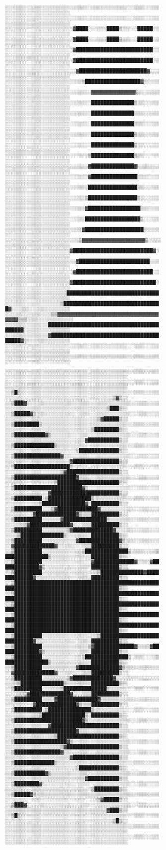 ░░░░░░░░░░░░░░░░░░░░░░░░░░░░░░░░░░░░░░░░░░░░░░░░░░░░░░░░░░░░░░░░░░░░░░░
░░░░░░░░░░░░░░░░░░░░░░░░░░░░░░░░░░░░░░░░░░░░░░░░░░░░░░░░░░░░░░░░░░░░░░░
░░░░░░░░░░░░░░░░░░░░░░▓████░░░░░░████▒░░░░░█████░░░░░░░░░░░░░░░░░░░░░░░
░░░░░░░░░░░░░░░░░░░░░░▓████░░░░░░████▒░░░░░█████░░░░░░░░░░░░░░░░░░░░░░░
░░░░░░░░░░░░░░░░░░░░░░▓█████████████████████████░░░░░░░░░░░░░░░░░░░░░░░
░░░░░░░░░░░░░░░░░░░░░░▓█████████████████████████░░░░░░░░░░░░░░░░░░░░░░░
░░░░░░░░░░░░░░░░░░░░░░░▓██████████████████████▓░░░░░░░░░░░░░░░░░░░░░░░░
░░░░░░░░░░░░░░░░░░░░░░░░░▒██████████████████▓░░░░░░░░░░░░░░░░░░░░░░░░░░
░░░░░░░░░░░░░░░░░░░░░░░░░░░░▓▓▓▓▓▓▓▓▓▓▓▓▓▓▒░░░░░░░░░░░░░░░░░░░░░░░░░░░░
░░░░░░░░░░░░░░░░░░░░░░░░░░░░██████████████▒░░░░░░░░░░░░░░░░░░░░░░░░░░░░
░░░░░░░░░░░░░░░░░░░░░░░░░░░░██████████████░░░░░░░░░░░░░░░░░░░░░░░░░░░░░
░░░░░░░░░░░░░░░░░░░░░░░░░░░░██████████████░░░░░░░░░░░░░░░░░░░░░░░░░░░░░
░░░░░░░░░░░░░░░░░░░░░░░░░░░░██████████████▒░░░░░░░░░░░░░░░░░░░░░░░░░░░░
░░░░░░░░░░░░░░░░░░░░░░░░░░░░██████████████▒░░░░░░░░░░░░░░░░░░░░░░░░░░░░
░░░░░░░░░░░░░░░░░░░░░░░░░░░▒██████████████▒░░░░░░░░░░░░░░░░░░░░░░░░░░░░
░░░░░░░░░░░░░░░░░░░░░░░░░░░▓██████████████▓░░░░░░░░░░░░░░░░░░░░░░░░░░░░
░░░░░░░░░░░░░░░░░░░░░░░░░░░▓███████████████░░░░░░░░░░░░░░░░░░░░░░░░░░░░
░░░░░░░░░░░░░░░░░░░░░░░░░░░████████████████░░░░░░░░░░░░░░░░░░░░░░░░░░░░
░░░░░░░░░░░░░░░░░░░░░░░░░░▒████████████████▒░░░░░░░░░░░░░░░░░░░░░░░░░░░
░░░░░░░░░░░░░░░░░░░░░░░░░░▓█████████████████░░░░░░░░░░░░░░░░░░░░░░░░░░░
░░░░░░░░░░░░░░░░░░░░░░░░░░██████████████████▒░░░░░░░░░░░░░░░░░░░░░░░░░░
░░░░░░░░░░░░░░░░░░░░░░░░░▓███████████████████░░░░░░░░░░░░░░░░░░░░░░░░░░
░░░░░░░░░░░░░░░░░░░░░░░░▒▓▓▓▓▓▓▓▓▓▓▓▓▓▓▓▓▓▓▓▓▒░░░░░░░░░░░░░░░░░░░░░░░░░
░░░░░░░░░░░░░░░░░░░░░▓██████████████████████████▓░░░░░░░░░░░░░░░░░░░░░░
░░░░░░░░░░░░░░░░░░░░░░░▓███████████████████████░░░░░░░░░░░░░░░░░░░░░░░░
░░░░░░░░░░░░░░░░░░░░░░▓█████████████████████████░░░░░░░░░░░░░░░░░░░░░░░
░░░░░░░░░░░░░░░░░░░░░▓███████████████████████████░░░░░░░░░░░░░░░░░░░░░░
░░░░░░░░░░░░░░░░░░░░██████████████████████████████░░░░░░░░░░░░░░░░░░░░░
░░░░░░░░░░░░░░░░░░▒████████████████████████████████▓░░░░░░░░░░░░░░░░░░░
░░░░░░░░░░░░░░░▒▒▓▓▓▓▓▓▓▓▓▓▓▓▓▓▓▓▓▓▓▓▓▓▓▓▓▓▓▓▓▓▓▓▓▓▓▓▒▒▒░░░░░░░░░░░░░░░
░░░░░░░░░░░░░░██████████████████████████████████████████░░░░░░░░░░░░░░░
░░░░░░░░░░░░░░▓████████████████████████████████████████▓░░░░░░░░░░░░░░░
░░░░░░░░░░░░░░░░░░░░░░░░░░░░░░░░░░░░░░░░░░░░░░░░░░░░░░░░░░░░░░░░░░░░░░░
░░░░░░░░░░░░░░░░░░░░░░░░░░░░░░░░░░░░░░░░░░░░░░░░░░░░░░░░░░░░░░░░░░░░░░░

░░░░░░░░░░░░░░░░░░░░░░░░░░░░░░░░░░░░░░░░░░░░░░░░░░░░░░░░░░░░░░░░░░░░░░░░░░░░░░░░░░░░░░░░░░
░░░░░░░░░░░░░░░░░░░░░░░░░░░░░░░░░░░░░░░░░░░░░░░░░░░░░░░░░░░░░░░░░░░░░░░░░░░░░░░░░░░░░░░░░░
░░▒█▒░░░░░░░░░░░░░░░░░░░░░░░░░░░░░░░░░░░░░░░░░░░░░░░░░░░░░░░░░░░░░░░░░░░░░░░░░░░░░░░░▒▓▒░░
░░▒███▓░░░░░░░░░░░░░░░░░░░░░░░░░░░░░░░░░░░░░░░░░░░░░░░░░░░░░░░░░░░░░░░░░░░░░░░░░░░░▒███▒░░
░░▒█████▓▒░░░░░░░░░░░░░░░░░░░░░░░░░░░░░░░░░░░░░░░░░░░░░░░░░░░░░░░░░░░░░░░░░░░░░░▒▓█████▒░░
░░▒████████▒░░░░░░░░░░░░░░░░░░░░░░░░░░░░░░░░░░░░░░░░░░░░░░░░░░░░░░░░░░░░░░░░░░▒████████▒░░
░░▒██████████▓▒░░░░░░░░░░░░░░░░░░░░░░░░░░░░░░░░░░░░░░░░░░░░░░░░░░░░░░░░░░░░░▓██████████▒░░
░░▒█████████████▒░░░░░░░░░░░░░░░░░░░░░░░░░░░░░░░░░░░░░░░░░░░░░░░░░░░░░░░░▒█████████████▒░░
░░▒███████████████▓░░░░░░░░░░░░░░░░░░░░░░░░░░░░░░░░░░░░░░░░░░░░░░░░░░░░▓███████████████▒░░
░░▒██████████████████▒░░░░░░░░░░░░░░░░░░░░░░░░░░░░░░░░░░░░░░░░░░░░░░▒▓█████████████████▒░░
░░▒████████████████████▓░░░░░░░░░░░░░░░░░░░░░░░░░░░░░░░░░░░░░░░░░░▒████████████████████▒░░
░░▒██████████████████████▓▒░░░░░░░░░░░░░░░░░░░░░░░░░░░░░░░░░░░░░▓██████████████████████▒░░
░░▒█████████░▒██████████████▒░░░░░░░░░░░░░░░░░░░░░░░░░░░░░░░░▒██████████████▓░█████████▒░░
░░▒█████████░░░▒▓█████████████▓░░░░░░░░░░░░░░░░░░░░░░░░░░░░▓█████████████▓▒░░░█████████▒░░
░░▒█████████░░░░░░▓██████████████▒░░░░░░░░░░░░░░░░░░░░░░▒▓█████████████▓░░░░░░█████████▒░░
░░▒█████████░░░░░░░░▒▓█████████████▓░░░░░░░░░░░░░░░░░░▒██████████████▒░░░░░░░░█████████▒░░
░░▒█████████░░░░░░░░░░░▓█████████████▓▒░░░░░░░░░░░░░▓█████████████▓░░░░░░░░░░░█████████▒░░
░░▒█████████░░░░░░░░░░░░░▒██████████████▒░░░░░░░░▒██████████████▒░░░░░░░░░░░░░█████████▒░░
░░▒█████████░░░░░░░░░░░░░░░░▓█████████████▓░░░░▓█████████████▓▒░░░░░░░░░░░░░░░█████████▒░░
░░▒█████████░░░░░░░░░░░░░░░░░░▒██████████████▓█████████████▓░░░░░░░░░░░░░░░░░░█████████▒░░
░░▒████████████████████████████████████████████████████████████████████████████████████▒░░
░░▒████████████████████████████████████████████████████████████████████████████████████▒░░
░░▒████████████████████████████████████████████████████████████████████████████████████▒░░
░░▒████████████████████████████████████████████████████████████████████████████████████▒░░
░░▒████████████████████████████████████████████████████████████████████████████████████▒░░
░░▒█████████░░░░░░░░░░░░░░░░░░▒████████████████████████████▓░░░░░░░░░░░░░░░░░░█████████▒░░
░░▒█████████░░░░░░░░░░░░░░░▒▓█████████████▓░░░░▓█████████████▓▒░░░░░░░░░░░░░░░█████████▒░░
░░▒█████████░░░░░░░░░░░░░▒██████████████▒░░░░░░░░▒██████████████▒░░░░░░░░░░░░░█████████▒░░
░░▒█████████░░░░░░░░░░░▓█████████████▓▒░░░░░░░░░░░░░▓█████████████▓░░░░░░░░░░░█████████▒░░
░░▒█████████░░░░░░░░▒▓█████████████▓░░░░░░░░░░░░░░░░░░▒██████████████▒░░░░░░░░█████████▒░░
░░▒█████████░░░░░░▒██████████████▒░░░░░░░░░░░░░░░░░░░░░░▒▓█████████████▓░░░░░░█████████▒░░
░░▒█████████░░░░▓█████████████▓░░░░░░░░░░░░░░░░░░░░░░░░░░░░▓█████████████▓▒░░░█████████▒░░
░░▒█████████░▒██████████████▒░░░░░░░░░░░░░░░░░░░░░░░░░░░░░░░░▒██████████████▒░█████████▒░░
░░▒██████████████████████▓▒░░░░░░░░░░░░░░░░░░░░░░░░░░░░░░░░░░░░░▓██████████████████████▒░░
░░▒████████████████████▓░░░░░░░░░░░░░░░░░░░░░░░░░░░░░░░░░░░░░░░░░░▒████████████████████▒░░
░░▒█████████████████▓▒░░░░░░░░░░░░░░░░░░░░░░░░░░░░░░░░░░░░░░░░░░░░░░▒▓█████████████████▒░░
░░▒███████████████▓░░░░░░░░░░░░░░░░░░░░░░░░░░░░░░░░░░░░░░░░░░░░░░░░░░░░▓███████████████▒░░
░░▒█████████████▒░░░░░░░░░░░░░░░░░░░░░░░░░░░░░░░░░░░░░░░░░░░░░░░░░░░░░░░░▒█████████████▒░░
░░▒██████████▓▒░░░░░░░░░░░░░░░░░░░░░░░░░░░░░░░░░░░░░░░░░░░░░░░░░░░░░░░░░░░░░▓██████████▒░░
░░▒████████▓░░░░░░░░░░░░░░░░░░░░░░░░░░░░░░░░░░░░░░░░░░░░░░░░░░░░░░░░░░░░░░░░░░▒████████▒░░
░░▒█████▓▒░░░░░░░░░░░░░░░░░░░░░░░░░░░░░░░░░░░░░░░░░░░░░░░░░░░░░░░░░░░░░░░░░░░░░░▒▓█████▒░░
░░▒███▓░░░░░░░░░░░░░░░░░░░░░░░░░░░░░░░░░░░░░░░░░░░░░░░░░░░░░░░░░░░░░░░░░░░░░░░░░░░░▓███▒░░
░░▒█▒░░░░░░░░░░░░░░░░░░░░░░░░░░░░░░░░░░░░░░░░░░░░░░░░░░░░░░░░░░░░░░░░░░░░░░░░░░░░░░░░▒█▒░░
░░░░░░░░░░░░░░░░░░░░░░░░░░░░░░░░░░░░░░░░░░░░░░░░░░░░░░░░░░░░░░░░░░░░░░░░░░░░░░░░░░░░░░░░░░
░░░░░░░░░░░░░░░░░░░░░░░░░░░░░░░░░░░░░░░░░░░░░░░░░░░░░░░░░░░░░░░░░░░░░░░░░░░░░░░░░░░░░░░░░░

